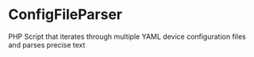 # ConfigFileParser
PHP Script that iterates through multiple YAML device configuration files and parses precise text
